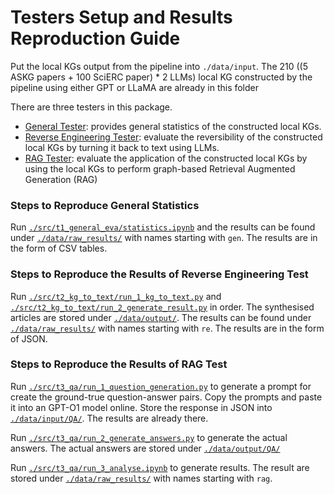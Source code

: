 # Testers Setup and Results Reproduction Guide

Put the local KGs output from the pipeline into `./data/input`. The 210 ((5 ASKG papers + 100 SciERC paper) * 2 LLMs) local KG constructed by the pipeline using either GPT or LLaMA are already in this folder

There are three testers in this package.

- [General Tester](./src/t1_general_eva/): provides general statistics of the constructed local KGs.
- [Reverse Engineering Tester](./src/t2_kg_to_text/): evaluate the reversibility of the constructed local KGs by turning it back to text using LLMs.
- [RAG Tester](./src/t3_qa/): evaluate the application of the constructed local KGs by using the local KGs to perform graph-based Retrieval Augmented Generation (RAG)

### Steps to Reproduce General Statistics

Run [`./src/t1_general_eva/statistics.ipynb`](./src/t1_general_eva/statistics.ipynb) and the results can be found under [`./data/raw_results/`](./data/raw_results/) with names starting with `gen`. The results are in the form of CSV tables.

### Steps to Reproduce the Results of Reverse Engineering Test

Run [`./src/t2_kg_to_text/run_1_kg_to_text.py`](./src/t2_kg_to_text/run_1_kg_to_text.py) and [`./src/t2_kg_to_text/run_2_generate_result.py`](./src/t2_kg_to_text/run_2_generate_result.py) in order. The synthesised articles are stored under [`./data/output/`](./data/output/). The results can be found under [`./data/raw_results/`](./data/raw_results/) with names starting with `re`. The results are in the form of JSON.

### Steps to Reproduce the Results of RAG Test

Run [`./src/t3_qa/run_1_question_generation.py`](./src/t3_qa/run_1_question_generation.py) to generate a prompt for create the ground-true question-answer pairs. Copy the prompts and paste it into an GPT-O1 model online. Store the response in JSON into [`./data/input/QA/`](./data/input/QA/). The results are already there.

Run [`./src/t3_qa/run_2_generate_answers.py`](./src/t3_qa/run_2_generate_answers.py) to generate the actual answers. The actual answers are stored under [`./data/output/QA/`](./data/output/QA/)

Run [`./src/t3_qa/run_3_analyse.ipynb`](./src/t3_qa/run_3_analyse.ipynb) to generate results. The result are stored under [`./data/raw_results/`](./data/raw_results/) with names starting with `rag`.